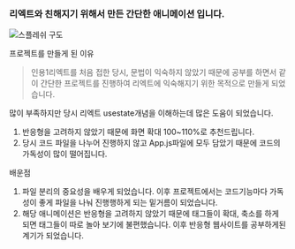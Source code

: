 ### 리엑트와 친해지기 위해서 만든 간단한 애니메이션 입니다.

![스플레쉬 구도](https://github.com/YOON-CC/SPLASH_VIEW/assets/87313979/ff41d055-72cc-448a-911d-3057bf23d65e)



프로젝트를 만들게 된 이유
> 인용1리엑트를 처음 접한 당시, 문법이 익숙하지 않았기 때문에 공부를 하면서 같이 간단한 프로젝트를 진행하여 리엑트에 익숙해지기 위한 목적으로 만들게 되었습니다.



많이 부족하지만 당시 리엑트 usestate개념을 이해하는데 많은 도움이 되었습니다.
1. 반응형을 고려하지 않았기 때문에 화면 확대 100~110%로 추천드립니다.
2. 당시 코드 파일을 나누어 진행하지 않고 App.js파일에 모두 담았기 때문에 코드의 가독성이 많이 떨어집니다. 



배운점
1. 파일 분리의 중요성을 배우게 되었습니다. 이후 프로젝트에서는 코드기능마다 가독성이 좋게 파일을 나눠 진행행하게 되는 밑거름이 되었습니다.
2. 해당 애니메이션은 반응형을 고려하지 않았기 때문에 태그들이 확대, 축소를 하게 되면 태그들이 따로 놀아 보기에 불편했습니다. 이후 반응형 웹사이트를 공부하게된 계기가 되었습니다.
